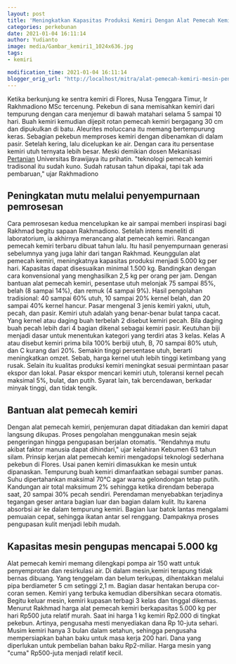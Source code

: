 ```yaml
---
layout: post
title: 'Meningkatkan Kapasitas Produksi Kemiri Dengan Alat Pemecah Kemiri'
categories: perkebunan
date: 2021-01-04 16:11:14
author: Yudianto
image: media/Gambar_kemiri1_1024x636.jpg
tags:
- kemiri

modification_time: 2021-01-04 16:11:14
blogger_orig_url: "http://localhost/mitra/alat-pemecah-kemiri-mesin-pengupas.html"
---
```


Ketika berkunjung ke sentra kemiri di Flores, Nusa Tenggara Timur, Ir
Rakhmadiono MSc tercenung. Pekebun di sana memisahkan kemiri dari tempurung
dengan cara menjemur di bawah matahari selama 5 sampai 10 hari. Buah kemiri
kemudian dijepit rotan pemecah kemiri bergagang 30 cm dan dipukulkan di batu.
Aleurites moluccana itu memang bertempurung keras. Sebagian pekebun memproses
kemiri dengan dibenamkan di dalam pasir. Setelah kering, lalu dicelupkan ke
air. Dengan cara itu persentase kemiri utuh ternyata lebih besar. Meski
demikian dosen Mekanisasi [Pertanian](http://127.0.0.1/mitra/pertanian
"Pertanian") Universitas Brawijaya itu prihatin. "teknologi pemecah kemiri
tradisonal itu sudah kuno. Sudah ratusan tahun dipakai, tapi tak ada
pembaruan," ujar Rakhmadiono

## Peningkatan mutu melalui penyempurnaan pemrosesan

Cara pemrosesan kedua mencelupkan ke air sampai memberi inspirasi bagi Rakhmad
begitu sapaan Rakhmadiono. Setelah intens meneliti di laboratorium, ia
akhirnya merancang alat pemecah kemiri. Rancangan pemecah kemiri terbaru
dibuat tahun lalu. Itu hasil penyempurnaan generasi sebelumnya yang juga lahir
dari tangan Rakhmad. Keunggulan alat pemecah kemiri, meningkatnya kapasitas
produksi menjadi 5.000 kg per hari. Kapasitas dapat disesuaikan minimal 1.500
kg. Bandingkan dengan cara konvensional yang menghasilkan 2,5 kg per orang per
jam. Dengan bantuan alat pemecah kemiri, pesentase utuh melonjak 75 sampai
85%, belah (8 sampai 14%), dan remuk (4 sampai 9%). Hasil pengolahan
tradisional: 40 sampai 60% utuh, 10 sampai 20% kernel belah, dan 20 sampai 40%
kernel hancur. Pasar mengenal 3 jenis kemiri yakni, utuh, pecah, dan pasir.
Kemiri utuh adalah yang benar-benar bulat tanpa cacat. Yang kernel atau daging
buah terbelah 2 disebut kemiri pecah. Bila daging buah pecah lebih dari 4
bagian dikenal sebagai kemiri pasir. Keutuhan biji menjadi dasar untuk
menentukan kategori yang terdiri atas 3 kelas. Kelas A atau disebut kemiri
prima bila 100% berbiji utuh, B, 70 sampai 80% utuh, dan C kurang dari 20%.
Semakin tinggi persentase utuh, berarti meningkatkan omzet. Sebab, harga
kernel utuh lebih tinggi ketimbang yang rusak. Selain itu kualitas produksi
kemiri meningkat sesuai permintaan pasar ekspor dan lokal. Pasar ekspor
mencari kemiri utuh, toleransi kernel pecah maksimal 5%, bulat, dan putih.
Syarat lain, tak bercendawan, berkadar minyak tinggi, dan tidak tengik.

## Bantuan alat pemecah kemiri

Dengan alat pemecah kemiri, penjemuran dapat ditiadakan dan kemiri dapat
langsung dikupas. Proses pengolahan menggunakan mesin sejak pengeringan hingga
pengupasan berjalan otomatis. "Rendahnya mutu akibat faktor manusia dapat
dihindari," ujar kelahiran Kebumen 63 tahun silam. Prinsip kerjan alat pemecah
kemiri mengadopsi teknologi sederhana pekebun di Flores. Usai panen kemiri
dimasukkan ke mesin untuk dipanaskan. Tempurung buah kemiri dimanfaatkan
sebagai sumber panas. Suhu dipertahankan maksimal 70°C agar warna gelondongan
tetap putih. Kandungan air total maksimum 2% sehingga ketika direndam beberapa
saat, 20 sampai 30% pecah sendiri. Perendaman menyebabkan terjadinya tegangan
geser antara bagian luar dan bagian dalam kulit. Itu karena absorbsi air ke
dalam tempurung kemiri. Bagian luar batok lantas mengalami pemuaian cepat,
sehingga ikatan antar sel renggang. Dampaknya proses pengupasan kulit menjadi
lebih mudah.

## Kapasitas mesin pengupas mencapai 5.000 kg

Alat pemecah kemiri memang dilengkapi pompa air 150 watt untuk penyemprotan
dan resirkulasi air. Di dalam mesin,kemiri terapung tidak bernas dibuang. Yang
tenggelam dan belum terkupas, dihentakkan melalui pipa berdiameter 5 cm
setinggi 2,1 m. Bagian dasar hentakan berupa cor-coran semen. Kemiri yang
terbuka kemudian dibersihkan secara otomatis. Begitu keluar mesin, kemiri
kupasan terbagi 3 kelas dan tinggal dikemas. Menurut Rakhmad harga alat
pemecah kemiri berkapasitas 5.000 kg per hari Rp500 juta relatif murah. Saat
ini harga 1 kg kemiri Rp2.000 di tingkat pekebun. Artinya, pengusaha mesti
menyediakan dana Rp 10-juta sehari. Musim kemiri hanya 3 bulan dalam setahun,
sehingga pengusaha mempersiapkan bahan baku untuk masa kerja 200 hari. Dana
yang diperlukan untuk pembelian bahan baku Rp2-miliar. Harga mesin yang "cuma"
Rp500-juta menjadi relatif kecil.


